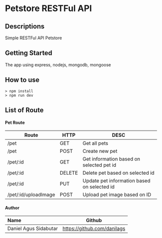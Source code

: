 # Petstore RESTFul API

## Descriptions
Simple RESTFul API Petstore

## Getting Started

The app using express, nodejs, mongodb, mongoose

## How to use

```
> npm install
> npm run dev
```

## List of Route

#### Pet Route

| Route                   | HTTP | DESC     |
| ----------------------- | ---- | -------- |
| /pet                    | GET  | Get all pets  |
| /pet                    | POST | Create new pet    |
| /pet/:id                | GET  | Get information based on selected pet id |
| /pet/:id                | DELETE | Delete pet based on selected id       |
| /pet/:id                | PUT  | Update pet information based on selected id    |
| /pet/:id/uploadImage    | POST  | Upload pet image based on ID    |

#### Author
|Name           |Github                          |
|:--------------|:------------------------------:|
|Daniel Agus Sidabutar      |https://github.com/danilags     |
